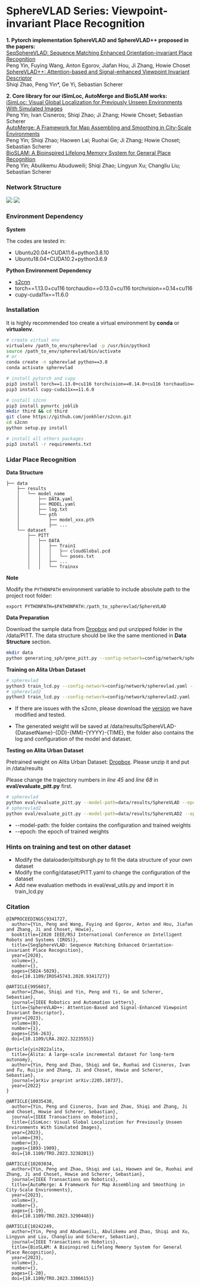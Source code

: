 # SphereVLAD Series: Viewpoint-invariant Place Recognition
**1. Pytorch implementation **SphereVLAD** and **SphereVLAD++** proposed in the papers:** </br> 
[SeqSphereVLAD: Sequence Matching Enhanced Orientation-invariant Place Recognition](https://www.ri.cmu.edu/app/uploads/2020/11/0583.pdf) </br>
Peng Yin, Fuying Wang, Anton Egorov, Jiafan Hou, Ji Zhang, Howie Choset </br>
[SphereVLAD++: Attention-based and Signal-enhanced Viewpoint Invariant Descriptor](https://arxiv.org/abs/2207.02958) </br>
Shiqi Zhao, Peng Yin*, Ge Yi, Sebastian Scherer

**2. Core library for our iSimLoc, AutoMerge and BioSLAM works:** </br>
[iSimLoc: Visual Global Localization for Previously Unseen Environments With Simulated Images](https://ieeexplore.ieee.org/document/10035430) </br>
Peng Yin; Ivan Cisneros; Shiqi Zhao; Ji Zhang; Howie Choset; Sebastian Scherer </br>
[AutoMerge: A Framework for Map Assembling and Smoothing in City-Scale Environments](https://ieeexplore.ieee.org/document/10203034) </br>
Peng Yin; Shiqi Zhao; Haowen Lai; Ruohai Ge; Ji Zhang; Howie Choset; Sebastian Scherer </br>
[BioSLAM: A Bioinspired Lifelong Memory System for General Place Recognition](https://ieeexplore.ieee.org/document/10242249) </br>
Peng Yin; Abulikemu Abuduweili; Shiqi Zhao; Lingyun Xu; Changliu Liu; Sebastian Scherer

### Network Structure
![](pics/spherevlad.png)
![](pics/spherevlad2.png)

### Environment Dependency

**System**

The codes are tested in: </br>
* Ubuntu20.04+CUDA11.6+python3.8.10 </br>
* Ubuntu18.04+CUDA10.2+python3.6.9 </br>

**Python Environment Dependency**

* [s2cnn](https://github.com/jonkhler/s2cnn)
* torch==1.13.0+cu116 torchaudio==0.13.0+cu116 torchvision==0.14+cu116
* cupy-cuda11x==11.6.0

### Installation
It is highly recommended too create a virtual environment by **conda** or **virtualenv**.

```bash
# create virtual env
virtualenv /path_to_env/spherevlad -p /usr/bin/python3
source /path_to_env/spherevlad/bin/activate
# or
conda create -n spherevlad python==3.8
conda activate spherevlad

# install pytorch and cupy
pip3 install torch==1.13.0+cu116 torchvision==0.14.0+cu116 torchaudio==0.13.0 --extra-index-url https://download.pytorch.org/whl/cu116
pip3 install cupy-cuda11x==11.6.0

# install s2cnn
pip3 install pynvrtc joblib
mkdir third && cd third
git clone https://github.com/jonkhler/s2cnn.git
cd s2cnn
python setup.py install

# install all others packages
pip3 install -r requirements.txt
```

### Lidar Place Recognition

**Data Structure**

```
├── data 
    ├── results
    │   └── model_name
    │       ├── DATA.yaml
    │       ├── MODEL.yaml
    │       ├── log.txt
    │       └── pth
    │           ├── model_xxx.pth
    │           ├── ...
    └── dataset
        ├── PITT
        │   ├── DATA
        │   │   ├── Train1
        │   │   │   ├── cloudGlobal.pcd
        │   │   │   └── poses.txt
        │   │   ├── ...
        │   │   └── Trainxx
```

**Note**

Modify the ```PYTHONPATH``` environment variable to include absolute path to the project root folder:
```
export PYTHONPATH=$PATHONPATH:/path_to_spherevlad/SphereVLAD
```

**Data Preparation**

Download the sample data from [Dropbox](https://www.dropbox.com/scl/fi/45g8uns8gfmzmsxytjg2n/DATA.zip?rlkey=hs62zaaiub71f9g26ldhpyuir&dl=0) and put unzipped folder in the /data/PITT. The data structure should be like the same mentioned in **Data Structure** section.
```bash
mkdir data
python generating_sph/gene_pitt.py --config-network=config/network/spherevlad.yaml --config-dataset=config/dataset/PITT.yaml
```

**Training on Alita Urban Dataset**

```bash
# spherevlad
python3 train_lcd.py --config-network=config/network/spherevlad.yaml --config-dataset=config/dataset/PITT.yaml
# spherevlad2
python3 train_lcd.py --config-network=config/network/spherevlad2.yaml --config-dataset=config/dataset/PITT.yaml
```

* If there are issues with the s2cnn, please download the [version](https://www.dropbox.com/scl/fi/hvc809dymwwq4g3s4stoa/s2cnn.zip?rlkey=awal9vpauog6xfr3l6z4t5uam&dl=0) we have modified and tested.

* The generated weight will be saved at /data/results/SphereVLAD-{DatasetName}-{DD}-{MM}-{YYYY}-{TIME}, the folder also contains the log and configuration of the model and dataset.

**Testing on Alita Urban Dataset**

Pretrained weight on Alita Urban Dataset: [Dropbox](https://www.dropbox.com/scl/fi/wkidjpayjuepa124c22rv/SphereVLAD.zip?rlkey=ce50l1ypznlc131ftbwj30o6y&dl=0). Please unzip it and put in /data/results

Please change the trajectory numbers in *line 45* and *line 68* in **eval/evaluate_pitt.py** first.
```bash
# spherevlad
python eval/evaluate_pitt.py --model-path=data/results/SphereVLAD --epoch=666 --noise=1 --type=recall --trans-noise=2 --rot-noise=180 --log=False
# spherevlad2
python eval/evaluate_pitt.py --model-path=data/results/SphereVLAD2 --epoch=666 --noise=1 --type=recall --trans-noise=2 --rot-noise=180 --log=False
```
* --model-path: the folder contains the configuration and trained weights
* --epoch: the epoch of trained weights

### Hints on training and test on other dataset
* Modify the dataloader/pittsburgh.py to fit the data structure of your own dataset
* Modify the config/dataset/PITT.yaml to change the configuration of the dataset
* Add new evaluation methods in eval/eval_utils.py and import it in train_lcd.py

### Citation
```
@INPROCEEDINGS{9341727,
  author={Yin, Peng and Wang, Fuying and Egorov, Anton and Hou, Jiafan and Zhang, Ji and Choset, Howie},
  booktitle={2020 IEEE/RSJ International Conference on Intelligent Robots and Systems (IROS)}, 
  title={SeqSphereVLAD: Sequence Matching Enhanced Orientation-invariant Place Recognition}, 
  year={2020},
  volume={},
  number={},
  pages={5024-5029},
  doi={10.1109/IROS45743.2020.9341727}}
```
```
@ARTICLE{9956017,
  author={Zhao, Shiqi and Yin, Peng and Yi, Ge and Scherer, Sebastian},
  journal={IEEE Robotics and Automation Letters}, 
  title={SphereVLAD++: Attention-Based and Signal-Enhanced Viewpoint Invariant Descriptor}, 
  year={2023},
  volume={8},
  number={1},
  pages={256-263},
  doi={10.1109/LRA.2022.3223555}}
```
```
@article{yin2022alita,
  title={Alita: A large-scale incremental dataset for long-term autonomy},
  author={Yin, Peng and Zhao, Shiqi and Ge, Ruohai and Cisneros, Ivan and Fu, Ruijie and Zhang, Ji and Choset, Howie and Scherer, Sebastian},
  journal={arXiv preprint arXiv:2205.10737},
  year={2022}
}
```
```
@ARTICLE{10035430,
  author={Yin, Peng and Cisneros, Ivan and Zhao, Shiqi and Zhang, Ji and Choset, Howie and Scherer, Sebastian},
  journal={IEEE Transactions on Robotics}, 
  title={iSimLoc: Visual Global Localization for Previously Unseen Environments With Simulated Images}, 
  year={2023},
  volume={39},
  number={3},
  pages={1893-1909},
  doi={10.1109/TRO.2023.3238201}}

```
```
@ARTICLE{10203034,
  author={Yin, Peng and Zhao, Shiqi and Lai, Haowen and Ge, Ruohai and Zhang, Ji and Choset, Howie and Scherer, Sebastian},
  journal={IEEE Transactions on Robotics}, 
  title={AutoMerge: A Framework for Map Assembling and Smoothing in City-Scale Environments}, 
  year={2023},
  volume={},
  number={},
  pages={1-19},
  doi={10.1109/TRO.2023.3290448}}
```
```
@ARTICLE{10242249,
  author={Yin, Peng and Abuduweili, Abulikemu and Zhao, Shiqi and Xu, Lingyun and Liu, Changliu and Scherer, Sebastian},
  journal={IEEE Transactions on Robotics}, 
  title={BioSLAM: A Bioinspired Lifelong Memory System for General Place Recognition}, 
  year={2023},
  volume={},
  number={},
  pages={1-20},
  doi={10.1109/TRO.2023.3306615}}
```
